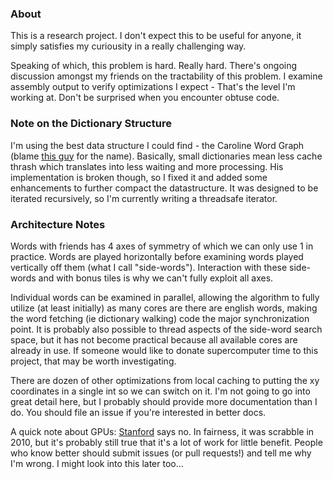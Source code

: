 ### About
This is a research project. I don't expect this to be useful for anyone, it simply satisfies my curiousity in a really challenging way.

Speaking of which, this problem is hard. Really hard. There's ongoing discussion amongst my friends on the tractability of this problem. I examine assembly output to verify optimizations I expect - That's the level I'm working at. Don't be surprised when you encounter obtuse code.

### Note on the Dictionary Structure
I'm using the best data structure I could find - the Caroline Word Graph (blame [this guy](http://www.pathcom.com/~vadco/cwg.html "Title") for the name). Basically, small dictionaries mean less cache thrash which translates into less waiting and more processing. His implementation is broken though, so I fixed it and added some enhancements to further compact the datastructure. It was designed to be iterated recursively, so I'm currently writing a threadsafe iterator.

### Architecture Notes
Words with friends has 4 axes of symmetry of which we can only use 1 in practice. Words are played horizontally before examining words played vertically off them (what I call "side-words"). Interaction with these side-words and with bonus tiles is why we can't fully exploit all axes.

Individual words can be examined in parallel, allowing the algorithm to fully utilize (at least initially) as many cores are there are english words, making the word fetching (ie dictionary walking) code the major synchronization point. It is probably also possible to thread aspects of the side-word search space, but it has not become practical because all available cores are already in use. If someone would like to donate supercomputer time to this project, that may be worth investigating.

There are dozen of other optimizations from local caching to putting the xy coordinates in a single int so we can switch on it. I'm not going to go into great detail here, but I probably should provide more documentation than I do. You should file an issue if you're interested in better docs.

A quick note about GPUs: [Stanford](http://ppl.stanford.edu/cs315a/pub/Main/CS315aWiki2010/FP_wheelerj_yifanz.pdf "Title") says no. In fairness, it was scrabble in 2010, but it's probably still true that it's a lot of work for little benefit. People who know better should submit issues (or pull requests!) and tell me why I'm wrong. I might look into this later too...

